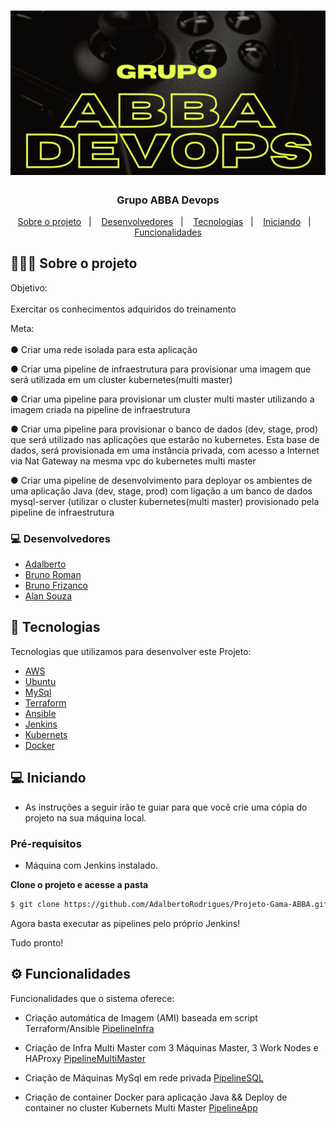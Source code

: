 <h1 align="center">
<img src="https://github.com/AdalbertoRodrigues/Projeto-Gama-ABBA/blob/main/imagemCapa.PNG" title="Grupo ABBA DevOps" />
</h1>

<h3 align="center">
  Grupo ABBA Devops
</h3>

<p align="center">
  <a href="#sobre o projeto">Sobre o projeto</a>&nbsp;&nbsp;&nbsp;|&nbsp;&nbsp;&nbsp;
  <a href="#Desenvolvedores">Desenvolvedores</a>&nbsp;&nbsp;&nbsp;|&nbsp;&nbsp;&nbsp;
  <a href="#tecnologias">Tecnologias</a>&nbsp;&nbsp;&nbsp;|&nbsp;&nbsp;&nbsp;
  <a href="#iniciando">Iniciando</a>&nbsp;&nbsp;&nbsp;|&nbsp;&nbsp;&nbsp;
  <a href="#funcionalidades">Funcionalidades</a>
</p>

## 👨🏻‍💻 Sobre o projeto

<p id="sobre o projeto">Objetivo:<BR><BR>
Exercitar os conhecimentos adquiridos do treinamento

Meta:<br><BR>
●	Criar uma rede isolada para esta aplicação

●	Criar uma pipeline de infraestrutura para provisionar uma imagem que será utilizada em um cluster kubernetes(multi master)

●	Criar uma pipeline para provisionar um cluster multi master utilizando a imagem criada na pipeline de infraestrutura 

●	Criar uma pipeline para provisionar o banco de dados (dev, stage, prod) que será utilizado nas aplicações que estarão no kubernetes. Esta base de dados, será provisionada em uma instância privada, com acesso a Internet via Nat Gateway na mesma vpc do kubernetes multi master 

●	Criar uma pipeline de desenvolvimento para deployar os ambientes de uma aplicação Java (dev, stage, prod) com ligação a um banco de dados mysql-server (utilizar o cluster kubernetes(multi master) provisionado pela pipeline de infraestrutura 
</br>

### 💻 Desenvolvedores
- [Adalberto](https://www.linkedin.com/in/adalberto-r-t-jr)
- [Bruno Roman](https://www.linkedin.com/in/bruno-roman%C2%AE-291bb371/)
- [Bruno Frizanco](https://www.linkedin.com/in/bruno-castro-frizanco-42259888/)
- [Alan Souza](https://www.linkedin.com/in/alan-souza-a1694016a/)

## 🚀 Tecnologias

Tecnologias que utilizamos para desenvolver este Projeto:

- [AWS](https://aws.amazon.com/)
- [Ubuntu](https://ubuntu.com/)
- [MySql](https://www.mysql.com/)
- [Terraform](https://www.terraform.io/)
- [Ansible](https://www.ansible.com/)
- [Jenkins](https://www.jenkins.io/)
- [Kubernets](https://kubernetes.io/)
- [Docker](https://www.docker.com/)

## 💻 Iniciando

- As instruções a seguir irão te guiar para que você crie uma cópia do projeto na sua máquina local.

### Pré-requisitos

- Máquina com Jenkins instalado.

**Clone o projeto e acesse a pasta**

```bash
$ git clone https://github.com/AdalbertoRodrigues/Projeto-Gama-ABBA.git
```

Agora basta executar as pipelines pelo próprio Jenkins!
  
Tudo pronto! 


## ⚙️ Funcionalidades
Funcionalidades que o sistema oferece:
  
  
- Criação automática de Imagem (AMI) baseada em script Terraform/Ansible
  [PipelineInfra](http://15.229.15.123:8080/job/PipelineInfra/)
  
  
  
- Criação de Infra Multi Master com 3 Máquinas Master, 3 Work Nodes e HAProxy
  [PipelineMultiMaster](http://15.229.15.123:8080/job/PipelineMultiMaster/)
  
  
  
  
- Criação de Máquinas MySql em rede privada
  [PipelineSQL](http://15.229.15.123:8080/job/PipelineSQL/)
  
  
  
  
- Criação de container Docker para aplicação Java && Deploy de container no cluster Kubernets Multi Master
  [PipelineApp](http://15.229.15.123:8080/job/PipelineApp/)
